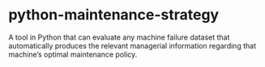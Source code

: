 # python-maintenance-strategy
A tool in Python that can evaluate any machine failure dataset that automatically produces the relevant managerial information regarding that machine’s optimal maintenance policy.
